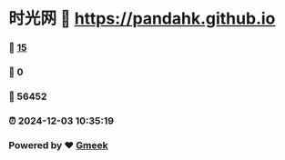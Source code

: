# 时光网 :link: https://pandahk.github.io 
### :page_facing_up: [15](https://pandahk.github.io/tag.html) 
### :speech_balloon: 0 
### :hibiscus: 56452 
### :alarm_clock: 2024-12-03 10:35:19 
### Powered by :heart: [Gmeek](https://github.com/Meekdai/Gmeek)
